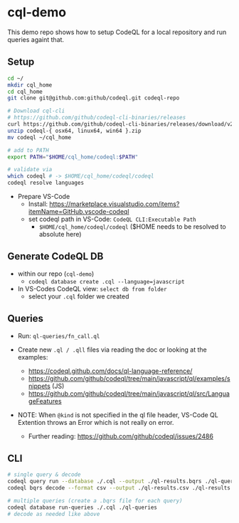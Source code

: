 # cql-demo

This demo repo shows how to setup CodeQL for a local repository and run queries againt that.
## Setup

```bash
cd ~/
mkdir cql_home
cd cql_home
git clone git@github.com:github/codeql.git codeql-repo

# Download cql-cli
# https://github.com/github/codeql-cli-binaries/releases
curl https://github.com/github/codeql-cli-binaries/releases/download/v2.4.6/codeql-{ osx64, linux64, win64 }.zip
unzip codeql-{ osx64, linux64, win64 }.zip
mv codeql ~/cql_home

# add to PATH
export PATH="$HOME/cql_home/codeql:$PATH"

# validate via
which codeql # -> $HOME/cql_home/codeql/codeql
codeql resolve languages
```

* Prepare VS-Code
  * Install: https://marketplace.visualstudio.com/items?itemName=GitHub.vscode-codeql
  * set codeql path in VS-Code: `CodeQL CLI:Executable Path`
    * `$HOME/cql_home/codeql/codeql` ($HOME needs to be resolved to absolute here)

## Generate CodeQL DB

* within our repo (`cql-demo`)
  * `codeql database create .cql --language=javascript`
* In VS-Codes CodeQL view: `select db from folder`
  * select your `.cql` folder we created

## Queries
* Run: `ql-queries/fn_call.ql`
* Create new `.ql / .qll` files via reading the doc or looking at the examples:
  * https://codeql.github.com/docs/ql-language-reference/
  * https://github.com/github/codeql/tree/main/javascript/ql/examples/snippets (JS)
  * https://github.com/github/codeql/tree/main/javascript/ql/src/LanguageFeatures

* NOTE: When `@kind` is not specified in the ql file header, VS-Code QL Extention throws an Error which is not really on error.
  * Further reading: https://github.com/github/codeql/issues/2486

## CLI

```bash
# single query & decode
codeql query run --database ./.cql --output ./ql-results.bqrs ./ql-queries/fn_call.ql
codeql bqrs decode --format csv --output ./ql-results.csv ./ql-results.bqrs

# multiple queries (create a .bqrs file for each query)
codeql database run-queries ./.cql ./ql-queries
# decode as needed like above
```
